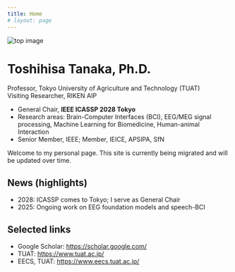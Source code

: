 ```yaml
---
title: Home
# layout: page
---
```


![top image](https://jeonjung.github.io/assets/img/top.jpg)

# Toshihisa Tanaka, Ph.D.

Professor, Tokyo University of Agriculture and Technology (TUAT)  
Visiting Researcher, RIKEN AIP

- General Chair, **IEEE ICASSP 2028 Tokyo**
- Research areas: Brain-Computer Interfaces (BCI), EEG/MEG signal processing, Machine Learning for Biomedicine, Human-animal Interaction
- Senior Member, IEEE; Member, IEICE, APSIPA, SfN

Welcome to my personal page. This site is currently being migrated and will be updated over time.

## News (highlights)
- 2028: ICASSP comes to Tokyo; I serve as General Chair
- 2025: Ongoing work on EEG foundation models and speech-BCI

## Selected links
- Google Scholar: <https://scholar.google.com/>
- TUAT: <https://www.tuat.ac.jp/>
- EECS, TUAT: <https://www.eecs.tuat.ac.jp/>
